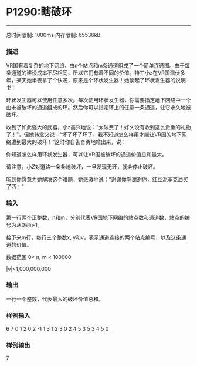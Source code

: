 # P1290:瞎破环

------

总时间限制: 1000ms 内存限制: 65536kB

### 描述

VR国有着复杂的地下网络，由n个站点和m条通道组成了一个简单连通图。由于每条通道的建设成本不尽相同，所以它们有着不同的价值。特工小z在VR国潜伏多年，某天她半夜拿了个快递，原来是个环状发生器！她读起了环状发生器的说明书：

环状发生器可以使用任意多次。每次使用环状发生器，你需要指定地下网络中一个由未被破坏的通道组成的环。然后你可以指定环上的任意一条通道，让它永久地被破坏。

收到了如此强大的武器，小z高兴地说：“太破费了！好久没有收到这么贵重的礼物了！”。但她转念又说：“坏了坏了坏了，我不知道怎么样用才能让VR国的地下网络遭到最大的破坏！”这时你自告奋勇地站出来，说：

你知道怎么样用环状发生器，可以让VR国被破坏的通道价值总和最大。

请注意，小Z对道路一条条地破坏，一旦发现无环，就会停止破坏。

听到你愿意为她解决这个难题，她感激地说：“谢谢你啊谢谢你，红豆泥塞克油买了西！”

### 输入

第一行两个正整数，n和m，分别代表VR国地下网络的站点数和通道数，站点的编号为从0到n-1。

接下来m行，每行三个整数x, y和v，表示通道连接的两个站点编号，以及这条通道的价值。

数据范围 0< n, m < 100000

|v|<1,000,000,000

### 输出

一行一个整数，代表最大的破坏价值总和。<br>

### 样例输入

6 7
0 1 2
0 2 -1
1 3 1
2 3 0
2 4 5
3 5 3
4 5 0

### 样例输出

7

